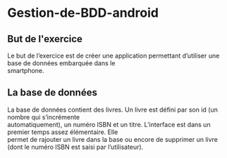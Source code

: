 # Gestion-de-BDD-android
## But de l'exercice
Le	but	de	l’exercice	est	de	créer	une	application	permettant	d’utiliser	une	base	de	données	embarquée	dans	le	
smartphone.		
## La base de données
La	base	de	données	contient	des	livres.	Un	livre	est	défini	par	son	id	(un	nombre	qui	s’incrémente	
automatiquement),	un	numéro	ISBN	et	un	titre.	L’interface	est	dans	un	premier	temps	assez	élémentaire.	Elle	
permet	de	rajouter	un	livre	dans	la	base	ou	encore	de	supprimer	un	livre	(dont	le	numéro	ISBN	est	saisi	par
l’utilisateur).
